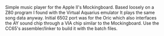 Simple music player for the Apple II's Mockingboard.
Based loosely on a Z80 program I found with the Virtual Aquarius emulator
It plays the same song data anyway.
Initial 6502 port was for the Oric which also interfaces
the AY sound chip through a VIA chip similar to the Mockingboard.
Use the CC65's assembler/linker to build it with the batch files.

